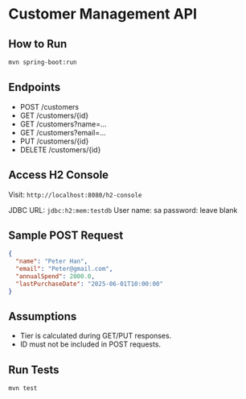 # Customer Management API

## How to Run
```bash
mvn spring-boot:run
```

## Endpoints
- POST /customers
- GET /customers/{id}
- GET /customers?name=...
- GET /customers?email=...
- PUT /customers/{id}
- DELETE /customers/{id}

## Access H2 Console
Visit: `http://localhost:8080/h2-console`

JDBC URL: `jdbc:h2:mem:testdb`
User name: sa
password: leave blank

## Sample POST Request
```json
{
  "name": "Peter Han",
  "email": "Peter@gmail.com",
  "annualSpend": 2000.0,
  "lastPurchaseDate": "2025-06-01T10:00:00"
}
```

## Assumptions
- Tier is calculated during GET/PUT responses.
- ID must not be included in POST requests.

## Run Tests
```bash
mvn test
```